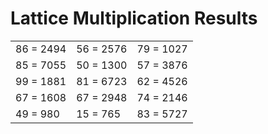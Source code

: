 # Lattice Multiplication Results

|   |   |   |
|---|---|---|
| 86 = 2494 | 56 = 2576 | 79 = 1027 |
| 85 = 7055 | 50 = 1300 | 57 = 3876 |
| 99 = 1881 | 81 = 6723 | 62 = 4526 |
| 67 = 1608 | 67 = 2948 | 74 = 2146 |
| 49 = 980 | 15 = 765 | 83 = 5727 |
